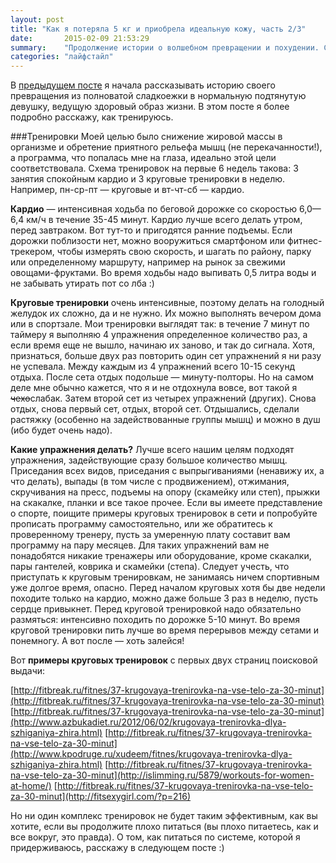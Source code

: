 ```yaml
---
layout: post
title: "Как я потеряла 5 кг и приобрела идеальную кожу, часть 2/3"
date:       2015-02-09 21:53:29
summary:    "Продолжение истории о волшебном превращении и похудении. Спойлер: никакой магии в посте не обнаружено."
categories: "лайфстайл"
---
```


В [предыдущем посте](http://kozmetium.co/%D0%BB%D0%B0%D0%B9%D1%84%D1%81%D1%82%D0%B0%D0%B9%D0%BB/2015/02/09/kak-ya-poteryala-5kg-i-probrela-idealnuyu-koju-chast1-3/) я начала рассказывать историю своего превращения из полноватой сладкоежки в нормальную подтянутую девушку, ведущую здоровый образ жизни. В этом посте я более подробно расскажу, как тренируюсь.

###Тренировки
Моей целью было снижение жировой массы в организме и обретение приятного рельефа мышц (не перекачанности!), а программа, что попалась мне на глаза, идеально этой цели соответствовала. Схема тренировок на первые 6 недель такова: 3 занятия спокойным кардио и 3 круговые тренировки в неделю. Например, пн-ср-пт — круговые и вт-чт-сб —  кардио.

**Кардио** — интенсивная ходьба по беговой дорожке со скоростью 6,0—6,4 км/ч в течение 35-45 минут. Кардио лучше всего делать утром, перед завтраком. Вот тут-то и пригодятся ранние подъемы. Если дорожки поблизости нет, можно вооружиться смартфоном или фитнес-трекером, чтобы измерять свою скорость, и шагать по району, парку или определенному маршруту, например на рынок за свежими овощами-фруктами. Во время ходьбы надо выпивать 0,5 литра воды и не забывать утирать пот со лба :)

**Круговые тренировки** очень интенсивные, поэтому делать на голодный желудок их сложно, да и не нужно. Их можно выполнять вечером дома или в спортзале. Мои тренировки выглядят так: в течение 7 минут по таймеру я выполняю 4 упражнения определенное количество раз, а если время еще не вышло, начинаю их заново, и так до сигнала. Хотя, признаться, больше двух раз повторить один сет упражнений я ни разу не успевала. Между каждым из 4 упражнений всего 10-15 секунд отдыха. После сета отдых подольше — минуту-полторы. Но на самом деле мне обычно кажется, что я и не отдохнула вовсе, вот такой я ~~чехо~~слабак. Затем второй сет из четырех упражнений (других). Снова отдых, снова первый сет, отдых, второй сет. Отдышались, сделали растяжку (особенно на задействованные группы мышц) и можно в душ (ибо будет очень надо).

**Какие упражнения делать?** Лучше всего нашим целям подходят упражнения, задействующие сразу большое количество мышц. Приседания всех видов, приседания с выпрыгиваниями (ненавижу их, а что делать), выпады (в том числе с продвижением), отжимания, скручивания на пресс, подъемы на опору (скамейку или степ), прыжки на скакалке, планки и все такое прочее. Если вы имеете представление о спорте, поищите примеры круговых тренировок в сети и попробуйте прописать программу самостоятельно, или же обратитесь к проверенному тренеру, пусть за умеренную плату составит вам программу на пару месяцев. Для таких упражнений вам не понадобятся никакие тренажеры или оборудование, кроме скакалки, пары гантелей, коврика и скамейки (степа). Следует учесть, что приступать к круговым тренировкам, не занимаясь ничем спортивным уже долгое время, опасно. Перед началом круговых хотя бы две недели походите только на кардио, можно даже больше 3 раз в неделю, пусть сердце привыкнет. Перед круговой тренировкой надо обязательно размяться: интенсивно походить по дорожке 5-10 минут. Во время круговой тренировки пить лучше во время перерывов между сетами и понемногу. А вот после — хоть залейся! 

Вот **примеры круговых тренировок** с первых двух страниц поисковой выдачи:

[http://fitbreak.ru/fitnes/37-krugovaya-trenirovka-na-vse-telo-za-30-minut](http://fitbreak.ru/fitnes/37-krugovaya-trenirovka-na-vse-telo-za-30-minut)
[http://fitbreak.ru/fitnes/37-krugovaya-trenirovka-na-vse-telo-za-30-minut](http://www.azbukadiet.ru/2012/06/02/krugovaya-trenirovka-dlya-szhiganiya-zhira.html)
[http://fitbreak.ru/fitnes/37-krugovaya-trenirovka-na-vse-telo-za-30-minut](http://www.kpodruge.ru/xudeem/fitnes/krugovaya-trenirovka-dlya-szhiganiya-zhira.html)
[http://fitbreak.ru/fitnes/37-krugovaya-trenirovka-na-vse-telo-za-30-minut](http://islimming.ru/5879/workouts-for-women-at-home/)
[http://fitbreak.ru/fitnes/37-krugovaya-trenirovka-na-vse-telo-za-30-minut](http://fitsexygirl.com/?p=216)

Но ни один комплекс тренировок не будет таким эффективным, как вы хотите, если вы продолжите плохо питаться (вы плохо питаетесь, как и все вокруг, это правда). О том, как питаться по системе, которой я придерживаюсь, расскажу в следующем посте :)